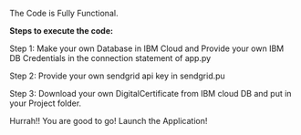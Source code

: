 
The Code is Fully Functional.

**Steps to execute the code:**

Step 1: Make your own Database in IBM Cloud and Provide your own IBM DB Credentials in the connection statement of app.py

Step 2: Provide your own sendgrid api key in sendgrid.pu

Step 3: Download your own DigitalCertificate from IBM cloud DB and put in your Project folder.

Hurrah!! You are good to go! Launch the Application!